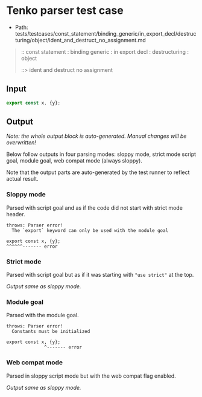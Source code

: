 # Tenko parser test case

- Path: tests/testcases/const_statement/binding_generic/in_export_decl/destructuring/object/ident_and_destruct_no_assignment.md

> :: const statement : binding generic : in export decl : destructuring : object
>
> ::> ident and destruct no assignment

## Input

`````js
export const x, {y};
`````

## Output

_Note: the whole output block is auto-generated. Manual changes will be overwritten!_

Below follow outputs in four parsing modes: sloppy mode, strict mode script goal, module goal, web compat mode (always sloppy).

Note that the output parts are auto-generated by the test runner to reflect actual result.

### Sloppy mode

Parsed with script goal and as if the code did not start with strict mode header.

`````
throws: Parser error!
  The `export` keyword can only be used with the module goal

export const x, {y};
^^^^^^------- error
`````

### Strict mode

Parsed with script goal but as if it was starting with `"use strict"` at the top.

_Output same as sloppy mode._

### Module goal

Parsed with the module goal.

`````
throws: Parser error!
  Constants must be initialized

export const x, {y};
              ^------- error
`````


### Web compat mode

Parsed in sloppy script mode but with the web compat flag enabled.

_Output same as sloppy mode._
